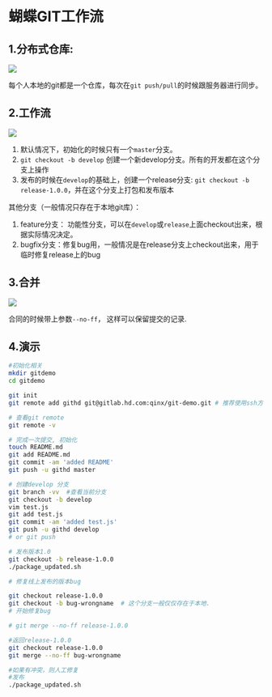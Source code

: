 # 蝴蝶GIT工作流

## 1.分布式仓库:
![](http://gitlab.hd.com/qinx/git-workflow/raw/master/git-workflow/repository.png)

每个人本地的git都是一个仓库，每次在`git push/pull`的时候跟服务器进行同步。

## 2.工作流
![](http://gitlab.hd.com/qinx/git-workflow/raw/master/git-workflow/git-workflow.png)

1. 默认情况下，初始化的时候只有一个`master`分支。 
2. `git checkout -b develop` 创建一个新develop分支。所有的开发都在这个分支上操作
3. 发布的时候在`develop`的基础上，创建一个release分支: `git checkout -b release-1.0.0`，并在这个分支上打包和发布版本

其他分支（一般情况只存在于本地git库）：
1. feature分支： 功能性分支，可以在`develop`或`release`上面checkout出来，根据实际情况决定。
2. bugfix分支：修复bug用，一般情况是在release分支上checkout出来，用于临时修复release上的bug

## 3.合并
![](http://gitlab.hd.com/qinx/git-workflow/raw/master/git-workflow/git-merge.png)

合同的时候带上参数`--no-ff`， 这样可以保留提交的记录.

## 4.演示


```bash
#初始化相关
mkdir gitdemo
cd gitdemo

git init
git remote add githd git@gitlab.hd.com:qinx/git-demo.git # 推荐使用ssh方式操作git

# 查看git remote
git remote -v
```

```bash
# 完成一次提交, 初始化
touch README.md
git add README.md
git commit -am 'added README'
git push -u githd master
```
 

```bash
# 创建develop 分支
git branch -vv  #查看当前分支
git checkout -b develop
vim test.js
git add test.js
git commit -am 'added test.js'
git push -u githd develop
# or git push
```
 

```bash
# 发布版本1.0 
git checkout -b release-1.0.0
./package_updated.sh
```
 

```bash
# 修复线上发布的版本bug

git checkout release-1.0.0
git checkout -b bug-wrongname  # 这个分支一般仅仅存在于本地.
# 开始修复bug

# git merge --no-ff release-1.0.0

#返回release-1.0.0
git checkout release-1.0.0
git merge --no-ff bug-wrongname

#如果有冲突，则人工修复
#发布
./package_updated.sh

``````
